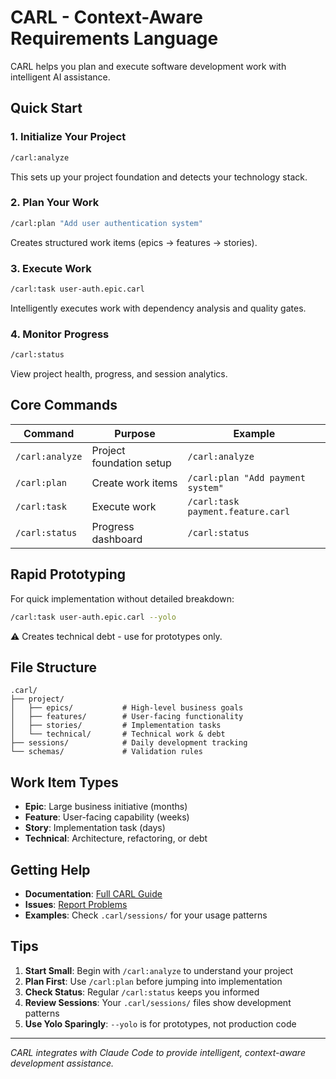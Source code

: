# CARL - Context-Aware Requirements Language

CARL helps you plan and execute software development work with intelligent AI assistance.

## Quick Start

### 1. Initialize Your Project
```bash
/carl:analyze
```
This sets up your project foundation and detects your technology stack.

### 2. Plan Your Work
```bash
/carl:plan "Add user authentication system"
```
Creates structured work items (epics → features → stories).

### 3. Execute Work
```bash
/carl:task user-auth.epic.carl
```
Intelligently executes work with dependency analysis and quality gates.

### 4. Monitor Progress
```bash
/carl:status
```
View project health, progress, and session analytics.

## Core Commands

| Command | Purpose | Example |
|---------|---------|---------|
| `/carl:analyze` | Project foundation setup | `/carl:analyze` |
| `/carl:plan` | Create work items | `/carl:plan "Add payment system"` |
| `/carl:task` | Execute work | `/carl:task payment.feature.carl` |
| `/carl:status` | Progress dashboard | `/carl:status` |

## Rapid Prototyping

For quick implementation without detailed breakdown:
```bash
/carl:task user-auth.epic.carl --yolo
```
⚠️ Creates technical debt - use for prototypes only.

## File Structure

```
.carl/
├── project/
│   ├── epics/           # High-level business goals
│   ├── features/        # User-facing functionality  
│   ├── stories/         # Implementation tasks
│   └── technical/       # Technical work & debt
├── sessions/            # Daily development tracking
└── schemas/             # Validation rules
```

## Work Item Types

- **Epic**: Large business initiative (months)
- **Feature**: User-facing capability (weeks)  
- **Story**: Implementation task (days)
- **Technical**: Architecture, refactoring, or debt

## Getting Help

- **Documentation**: [Full CARL Guide](https://github.com/ClaytonHunt/carl)
- **Issues**: [Report Problems](https://github.com/ClaytonHunt/carl/issues)
- **Examples**: Check `.carl/sessions/` for your usage patterns

## Tips

1. **Start Small**: Begin with `/carl:analyze` to understand your project
2. **Plan First**: Use `/carl:plan` before jumping into implementation
3. **Check Status**: Regular `/carl:status` keeps you informed
4. **Review Sessions**: Your `.carl/sessions/` files show development patterns
5. **Use Yolo Sparingly**: `--yolo` is for prototypes, not production code

---

*CARL integrates with Claude Code to provide intelligent, context-aware development assistance.*